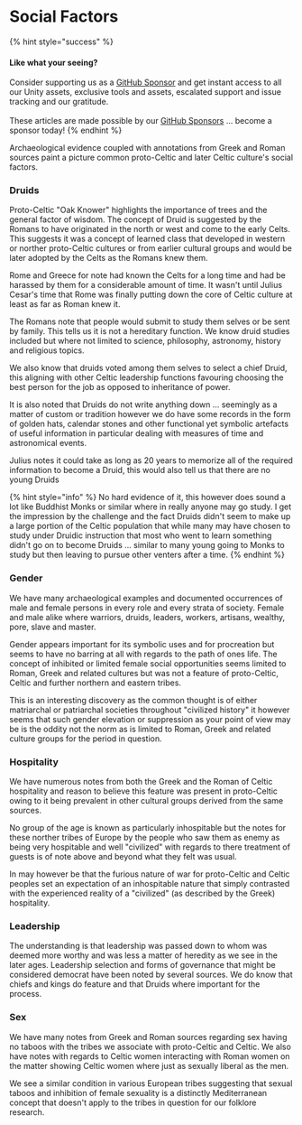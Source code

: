 # Social Factors

{% hint style="success" %}
#### Like what your seeing?

Consider supporting us as a [GitHub Sponsor](../../../../company/concepts/become-a-sponsor.md) and get instant access to all our Unity assets, exclusive tools and assets, escalated support and issue tracking and our gratitude.\
\
These articles are made possible by our [GitHub Sponsors](https://github.com/sponsors/heathen-engineering) ... become a sponsor today!
{% endhint %}

Archaeological evidence coupled with annotations from Greek and Roman sources paint a picture common proto-Celtic and later Celtic culture's social factors.

### Druids

Proto-Celtic "Oak Knower" highlights the importance of trees and the general factor of wisdom. The concept of Druid is suggested by the Romans to have originated in the north or west and come to the early Celts. This suggests it was a concept of learned class that developed in western or norther proto-Celtic cultures or from earlier cultural groups and would be later adopted by the Celts as the Romans knew them.

Rome and Greece for note had known the Celts for a long time and had be harassed by them for a considerable amount of time. It wasn't until Julius Cesar's time that Rome was finally putting down the core of Celtic culture at least as far as Roman knew it.

The Romans note that people would submit to study them selves or be sent by family. This tells us it is not a hereditary function. We know druid studies included but where not limited to science, philosophy, astronomy, history and religious topics.

We also know that druids voted among them selves to select a chief Druid, this aligning with other Celtic leadership functions favouring choosing the best person for the job as opposed to inheritance of power.

It is also noted that Druids do not write anything down ... seemingly as a matter of custom or tradition however we do have some records in the form of golden hats, calendar stones and other functional yet symbolic artefacts of useful information in particular dealing with measures of time and astronomical events.

Julius notes it could take as long as 20 years to memorize all of the required information to become a Druid, this would also tell us that there are no young Druids

{% hint style="info" %}
No hard evidence of it, this however does sound a lot like Buddhist Monks or similar where in really anyone may go study. I get the impression by the challenge and the fact Druids didn't seem to make up a large portion of the Celtic population that while many may have chosen to study under Druidic instruction that most who went to learn something didn't go on to become Druids ... similar to many young going to Monks to study but then leaving to pursue other venters after a time.
{% endhint %}

### Gender

We have many archaeological examples and documented occurrences of male and female persons in every role and every strata of society. Female and male alike where warriors, druids, leaders, workers, artisans, wealthy, pore, slave and master.

Gender appears important for its symbolic uses and for procreation but seems to have no barring at all with regards to the path of ones life. The concept of inhibited or limited female social opportunities seems limited to Roman, Greek and related cultures but was not a feature of proto-Celtic, Celtic and further northern and eastern tribes.

This is an interesting discovery as the common thought is of either matriarchal or patriarchal societies throughout "civilized history" it however seems that such gender elevation or suppression as your point of view may be is the oddity not the norm as is limited to Roman, Greek and related culture groups for the period in question.

### Hospitality

We have numerous notes from both the Greek and the Roman of Celtic hospitality and reason to believe this feature was present in proto-Celtic owing to it being prevalent in other cultural groups derived from the same sources.

No group of the age is known as particularly inhospitable but the notes for these norther tribes of Europe by the people who saw them as enemy as being very hospitable and well "civilized" with regards to there treatment of guests is of note above and beyond what they felt was usual.

In may however be that the furious nature of war for proto-Celtic and Celtic peoples set an expectation of an inhospitable nature that simply contrasted with the experienced reality of a "civilized" (as described by the Greek) hospitality.

### Leadership

The understanding is that leadership was passed down to whom was deemed more worthy and was less a matter of heredity as we see in the later ages. Leadership selection and forms of governance that might be considered democrat have been noted by several sources. We do know that chiefs and kings do feature and that Druids where important for the process.

### Sex

We have many notes from Greek and Roman sources regarding sex having no taboos with the tribes we associate with proto-Celtic and Celtic. We also have notes with regards to Celtic women interacting with Roman women on the matter showing Celtic women where just as sexually liberal as the men.

We see a similar condition in various European tribes suggesting that sexual taboos and inhibition of female sexuality is a distinctly Mediterranean concept that doesn't apply to the tribes in question for our folklore research.
